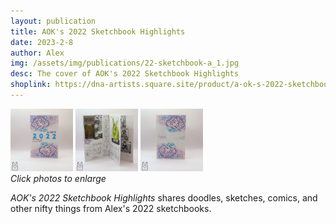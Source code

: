```yaml
---
layout: publication
title: AOK's 2022 Sketchbook Highlights
date: 2023-2-8
author: Alex
img: /assets/img/publications/22-sketchbook-a_1.jpg
desc: The cover of AOK's 2022 Sketchbook Highlights
shoplink: https://dna-artists.square.site/product/a-ok-s-2022-sketchbook-highlights/6
---
```


<a href="/assets/img/publications/22-sketchbook-a_1.jpg"><img src="/assets/img/publications/22-sketchbook-a_1.jpg" alt="A photo of the front cover of AOK's 2022 Sketchbook Highlights, a zine by Alex O'Keefe" width="100"></a>
<a href="/assets/img/publications/22-sketchbook-a_2.jpg"><img src="/assets/img/publications/22-sketchbook-a_2.jpg" alt="A photo of the inside of AOK's 2022 Sketchbook Highlights, a zine by Alex O'Keefe" width="100"></a>
<a href="/assets/img/publications/22-sketchbook-a_3.jpg"><img src="/assets/img/publications/22-sketchbook-a_3.jpg" alt="A photo of the back cover of AOK's 2022 Sketchbook Highlights, a zine by Alex O'Keefe" width="100" ></a>  
*Click photos to enlarge*

*AOK's 2022 Sketchbook Highlights* shares doodles, sketches, comics, and other nifty things from Alex's 2022 sketchbooks.
